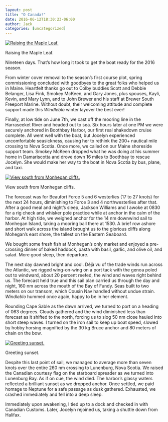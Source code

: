```yaml
---
layout: post
title: "O Canada!"
date: 2016-06-12T18:30:23-06:00
author: Jack
categories: [uncategorized]
---
```


[![Raising the Maple Leaf.](http://windleblo.com/wp-content/uploads/2016/06/image-1-e1465777307988-225x300.jpeg)](/wp-content/uploads/2016/06/image-1-e1465777307988.jpeg)

Raising the Maple Leaf.

Nineteen days. That’s how long it took to get the boat ready for the 2016 season.

From winter cover removal to the season’s first course plot, spring commissioning concluded with goodbyes to the great folks who helped us in Maine. Heartfelt thanks go out to Colby buddies Scott and Debbie Belanger, Lisa Fink, Smokey McKeen, and Gary Jones, plus spouses, Kayli, Kevin, and Mary Lynn, and to John Brewer and his staff at Brewer South Freeport Marine. Without doubt, their welcoming attitude and complete support made this _Windleblo_ winter layover the best ever!

Finally, at low tide on June 7th, we cast off the mooring line in the Harraseeket River and headed out to sea. Six hours later at one PM we were securely anchored in Boothbay Harbor, our first real shakedown cruise complete. All went well with the boat, but Jocelyn experienced uncomfortable seasickness, causing her to rethink the 200+ nautical mile crossing to Nova Scotia. Once more, we called on our Maine shoreside support team. Smokey McKeen dropped what he was doing at his summer home in Damariscotta and drove down 16 miles to Boothbay to rescue Jocelyn. She would make her way to the boat in Nova Scotia by bus, plane, and taxi.

[![View south from Monhegan cliffs.](http://windleblo.com/wp-content/uploads/2015/07/IMG_1615-e1437767080312-225x300.jpg)](/wp-content/uploads/2015/07/IMG_1615-e1437767080312.jpg)

View south from Monhegan cliffs.

The forecast was for Beaufort Force 5 and 6 westerlies (17 to 27 knots) for the next 24 hours, diminishing to Force 3 and 4 northwesterlies after that. After a good meal and night’s sleep, Jackson Williams and I awoke at 0830 for a rig check and whisker pole practice while at anchor in the calm of the harbor. At high tide, we weighed anchor for the 14 nm downwind sail to Monhegan Island, taking a mooring ball there at 1530. A brief row ashore and short walk across the island brought us to the glorious cliffs along Mohegan’s east shore, the tallest on the Eastern Seaboard.

We bought some fresh fish at Monhegan’s only market and enjoyed a pre-crossing dinner of baked haddock, pasta with basil, garlic, and olive oil, and salad. More good sleep, then departure.

The next day dawned bright and cool. Déjà vu of the trade winds run across the Atlantic, we rigged wing-on-wing on a port tack with the genoa poled out to windward, about 20 percent reefed, the wind and waves right behind us. The forecast held true and this sail plan carried us through the day and night, 160 nm across the mouth of the Bay of Fundy. Seas built to two meters on our transom, which Cousin Nav handled without undue strain. _Windleblo_ hummed once again, happy to be in her element.

Rounding Cape Sable as the dawn arrived, we turned to port on a heading of 063 degrees. Clouds gathered and the wind diminished less than forecast as it shifted to the north, forcing us to slog 50 nm close hauled into short steep waves. I turned on the iron sail to keep up boat speed, slowed by hobby horsing magnified by the 30 kg Bruce anchor and 80 meters of chain on the bow.

[![Greeting sunset.](http://windleblo.com/wp-content/uploads/2016/06/image-300x225.jpeg)](/wp-content/uploads/2016/06/image.jpeg)

Greeting sunset.

Despite this last point of sail, we managed to average more than seven knots over the entire 260 nm crossing to Lunenburg, Nova Scotia. We raised the Canadian courtesy flag on the starboard spreader as we turned into Lunenburg Bay. As if on cue, the wind died. The harbor’s glassy waters reflected a brilliant sunset as we dropped anchor. Once settled, we paid homage to Neptune for a safe passage as dusk gathered. Exhausted, we crashed immediately and fell into a deep sleep.

Immediately upon awakening, I tied up to a dock and checked in with Canadian Customs. Later, Jocelyn rejoined us, taking a shuttle down from Halifax.